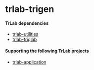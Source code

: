 # trlab-trigen

#### TrLab dependencies
- [trlab-utilities](https://github.com/davgutavi/trlab-utilities)
- [trlab-triqlab](https://github.com/davgutavi/trlab-triqlab)

#### Supporting the following TrLab projects
- [trlab-application](https://github.com/davgutavi/trlab-application)